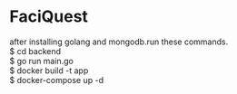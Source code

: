 # FaciQuest
 after installing golang and mongodb.run these commands.<br>
$ cd backend <br>
$ go run main.go <br>
$ docker build -t app <br>
$ docker-compose up -d <br>



